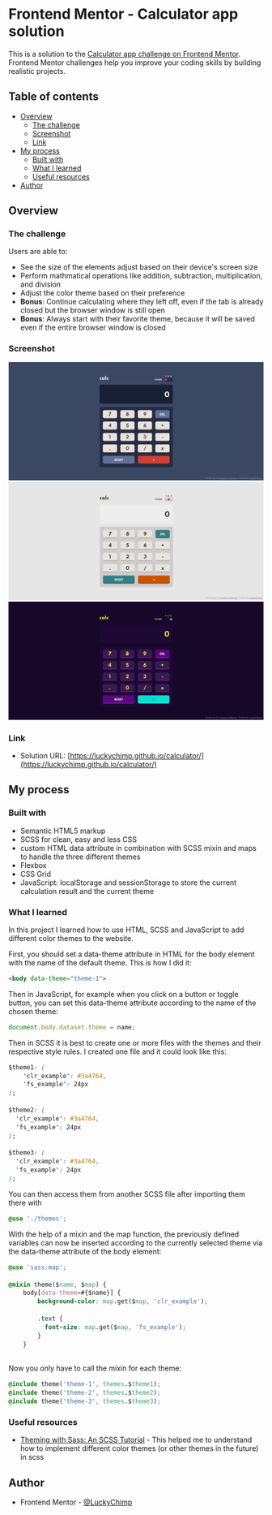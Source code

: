 # Frontend Mentor - Calculator app solution

This is a solution to the [Calculator app challenge on Frontend Mentor](https://www.frontendmentor.io/challenges/calculator-app-9lteq5N29). Frontend Mentor challenges help you improve your coding skills by building realistic projects. 

## Table of contents

- [Overview](#overview)
  - [The challenge](#the-challenge)
  - [Screenshot](#screenshot)
  - [Link](#link)
- [My process](#my-process)
  - [Built with](#built-with)
  - [What I learned](#what-i-learned)
  - [Useful resources](#useful-resources)
- [Author](#author)

## Overview

### The challenge

Users are able to:

- See the size of the elements adjust based on their device's screen size
- Perform mathmatical operations like addition, subtraction, multiplication, and division
- Adjust the color theme based on their preference
- **Bonus**: Continue calculating where they left off, even if the tab is already closed but the browser window is still open
- **Bonus**: Always start with their favorite theme, because it will be saved even if the entire browser window is closed

### Screenshot

![Theme 1](./screenshot-theme1.png)
![Theme 2](./screenshot-theme2.png)
![Theme 3](./screenshot-theme3.png)

### Link

- Solution URL: [https://luckychimp.github.io/calculator/](https://luckychimp.github.io/calculator/)

## My process

### Built with

- Semantic HTML5 markup
- SCSS for clean, easy and less CSS
- custom HTML data attribute in combination with SCSS mixin and maps to handle the three different themes
- Flexbox
- CSS Grid
- JavaScript: localStorage and sessionStorage to store the current calculation result and the current theme

### What I learned

In this project I learned how to use HTML, SCSS and JavaScript to add different color themes to the website.

First, you should set a data-theme attribute in HTML for the body element with the name of the default theme. This is how I did it:
```html
<body data-theme="theme-1">
```
Then in JavaScript, for example when you click on a button or toggle button, you can set this data-theme attribute according to the name of the chosen theme:
```js
document.body.dataset.theme = name;
```
Then in SCSS it is best to create one or more files with the themes and their respective style rules. I created one file and it could look like this:
```css
$theme1: (
    'clr_example': #3a4764,
    'fs_example': 24px
);

$theme2: (
  'clr_example': #3a4764,
  'fs_example': 24px
);

$theme3: (
  'clr_example': #3a4764,
  'fs_example': 24px
);
```
You can then access them from another SCSS file after importing them there with 
```css
@use './themes';
```
With the help of a mixin and the map function, the previously defined variables can now be inserted according to the currently selected theme via the data-theme attribute of the body element:
```css
@use 'sass:map';

@mixin theme($name, $map) {
    body[data-theme=#{$name}] {
        background-color: map.get($map, 'clr_example');

        .text {
          font-size: map.get($map, 'fs_example');
        }
    }
            
```
Now you only have to call the mixin for each theme:
```css
@include theme('theme-1', themes.$theme1);
@include theme('theme-2', themes.$theme2);
@include theme('theme-3', themes.$theme3);
```

### Useful resources

- [Theming with Sass: An SCSS Tutorial](https://www.toptal.com/sass/theming-scss-tutorial) - This helped me to understand how to implement different color themes (or other themes in the future) in scss

## Author

- Frontend Mentor - [@LuckyChimp](https://www.frontendmentor.io/profile/LuckyChimp)
